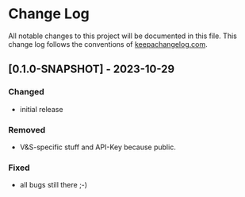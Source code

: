 # Change Log
All notable changes to this project will be documented in this file. This change log follows the conventions of [keepachangelog.com](http://keepachangelog.com/).


## [0.1.0-SNAPSHOT] - 2023-10-29
### Changed
- initial release

### Removed
- V&S-specific stuff and API-Key because public.

### Fixed
- all bugs still there ;-)

